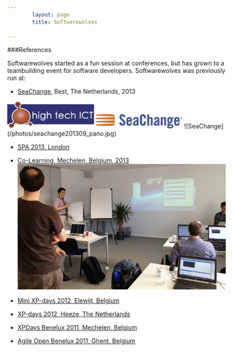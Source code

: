 ```yaml
---
        layout: page
        title: Softwarewolves

---
```



###References

<style typ="text/css">
    #menu_references, #menu_references a, #menu_references a:visited, #menu_references a:hover {
        background: #202021;
        color:white;
        font-weight:normal;
    }
</style>
Softwarewolves started as a fun session at conferences, but has grown to a teambuilding event for software developers.
Softwarewolves was previously run at:

* [SeaChange](http://www.schange.com), Best, The Netherlands, 2013  
<img src="/images/externallogos/hightech.png" alt="Drawing" style="width: 200px;"/>  
<img src="/images/externallogos/seachange.png" alt="Drawing" style="width: 200px;"/>  
![SeaChange](/photos/seachange201309_pano.jpg)



* [SPA 2013, London](http://www.spaconference.org/spa2013/)

* [Co\-Learning, Mechelen, Belgium, 2013](http://www.co-learning.be/Gameday)
![Co\-Learning](/photos/co-learning.jpg)

* [Mini XP-days 2012, Elewijt, Belgium](http://www.xpdays.net/Xpday2013/Mini%20XPDay/About.html)

* [XP-days 2012, Heeze, The Netherlands](http://www.xpday.net/Xpday2012/FrontPage.html)

* [XPDays Benelux 2011, Mechelen, Belgium](http://www.xpday.be/Xpday2011/sessions/Agile%20Werewolves.html)

* [Agile Open Benelux 2011, Ghent, Belgium](http://www.agileopen.net/agile-open-belgium-2011)
